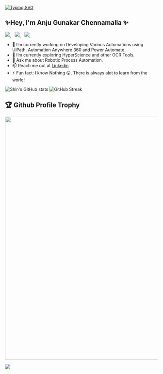 


[![Typing SVG](https://readme-typing-svg.herokuapp.com?multiline=true&width=500&lines=Robotic+Process+Automation+Developer.++++++++++)](https://git.io/typing-svg)

<h2 align="Left">✨Hey, I'm Anju Gunakar Chennamalla ✨</h2>


<p align='left'>
 
  <a href="https://anjugunakar.netlify.app/">
    <img src="https://img.shields.io/badge/portfolio-%230077B5.svg?&style=for-the-badge&logo=appveyor&logoColor=white" />
  </a>&nbsp;&nbsp;
  <a href="https://instagram.com/anjugunakar/">
    <img src="https://img.shields.io/badge/instagram-%23E4405F.svg?&style=for-the-badge&logo=instagram&logoColor=white" />        
  </a>&nbsp;&nbsp;
  <a href="https://twitter.com/anjugunakar">
    <img src="https://img.shields.io/badge/twitter-%231DA1F2.svg?&style=for-the-badge&logo=twitter&logoColor=white" />        
  </a>&nbsp;&nbsp;
  
</p>


- 🔭  I’m currently working on Developing Various Automations using UiPath, Automation Anywhere 360 and Power Automate.
- 🌱  I’m currently exploring HyperScience and other OCR Tools.
- 💬 Ask me about Robotic Process Automation.
- 📫 Reach me out at [Linkedin](https://www.linkedin.com/in/anjugunakar/)
- ⚡ Fun fact: I know Nothing 😛, There is always alot to learn from the world!



![Shin's GitHub stats](https://github-readme-stats.vercel.app/api?username=anjugunakar&show_icons=true&theme=tokyonight)      ![GitHub Streak](https://github-readme-streak-stats.herokuapp.com?user=anjugunakar&theme=tokyonight&hide_border=false)

<h2>🏆 Github Profile Trophy</h2>
<img width=800 src="https://github-profile-trophy.vercel.app/?username=anjugunakar&column=9&theme=gruvbox&no-frame=true"/>

<!--![Top Langs](https://github-readme-stats.vercel.app/api/top-langs/?username=anjugunakar&layout=compact&theme=tokyonight)-->





<!--**Tools and Technologies**  -->

<!--code><img src="" alt="" width="40" height="40"/></code---->

![](https://komarev.com/ghpvc/?username=anjugunakar)
